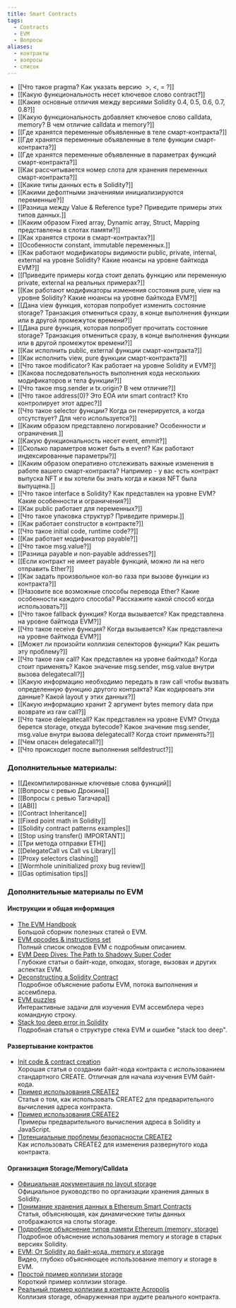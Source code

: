 ```yaml
---
title: Smart Contracts
tags:
  - Contracts
  - EVM
  - Вопросы
aliases:
  - контракты
  - вопросы
  - список
---
```

- [[Что такое pragma? Как указать версию  >, <, = ?]]
- [[Какую функциональность несет ключевое слово contract?]]
- [[Какие основные отличия между версиями Solidity 0.4, 0.5, 0.6, 0.7, 0.8?]]
- [[Какую функциональность добавляет ключевое слово calldata, memory? В чем отличие calldata и memory?]]
- [[Где хранятся переменные объявленные в теле смарт-контракта?]]
- [[Где хранятся переменные объявленные в теле функции смарт-контракта?]]
- [[Где хранятся переменные объявленные в параметрах функций смарт-контракта?]]
- [[Как расcчитывается номер слота для хранения переменных смарт-контракта?]]
- [[Какие типы данных есть в Solidity?]]
- [[Какими дефолтными значениями инициализируются переменные?]]
- [[Разница между Value & Reference type? Приведите примеры этих типов данных.]]
- [[Каким образом Fixed array, Dynamic array, Struct, Mapping представлены в слотах памяти?]]
- [[Как хранятся строки в смарт-контрактах?]]
- [[Особенности constant, immutable переменных.]]
- [[Как работают модификаторы видимости public, private, internal, external на уровне Solidity? Какие нюансы на уровне байткода EVM?]]
- [[Приведите примеры когда стоит делать функцию или переменную private, external на реальных примерах?]]
- [[Как работают модификаторы изменения состояния pure, view на уровне Solidity? Какие нюансы на уровне байткода EVM?]]
- [[Дана view функция, которая попробует изменить состояние storage? Транзакция отмениться сразу, в конце выполнения функции или в другой промежуток времени?]]
- [[Дана pure функция, которая попробует прочитать состояние storage? Транзакция отмениться сразу, в конце выполнения функции или в другой промежуток времени?]]
- [[Как исполнить public, external функции смарт-контракта?]]
- [[Как исполнить view, pure функции смарт-контракта?]]
- [[Что такое modificator? Как работает на уровне Solidity и EVM?]]
- [[Какова последовательность выполнения кода нескольких модификаторов и тела функции?]]
- [[Что такое msg.sender и tx.origin? В чем отличие?]]
- [[Что такое address(0)? Это EOA или smart contract? Кто контролирует этот адрес?]]
- [[Что такое selector функции? Когда он генерируется, а когда отсутствует? Для чего используется?]]
- [[Каким образом представлено логирование? Особенности и ограничения.]]
- [[Какую функциональность несет event, emmit?]]
- [[Сколько параметров может быть в event? Как работают индексированные параметры?]]
- [[Каким образом оперативно отслеживать важные изменения в работе вашего смарт-контракта? Например -  у вас есть контракт выпуска NFT и вы хотели бы знать когда и какая NFT была выпущена.]]
- [[Что такое interface в Solidity? Как представлен на уровне EVM? Какие особенности и ограничения?]]
- [[Как public работает для переменных?]]
- [[Что такое упаковка структур? Приведите примеры.]]
- [[Как работает constructor в контракте?]]
- [[Что такое initial code, runtime code??]]
- [[Как работает модификатор payable?]]
- [[Что такое msg.value?]]
- [[Разница payable и non-payable addresses?]]
- [[Если контракт не имеет payable функций, можно ли на него отправить Ether?]]
- [[Как задать произвольное кол-во газа при вызове функции из контракта?]]
- [[Назовите все возможные способы перевода Ether? Какие особенности каждого способа? Расскажите какой способ когда использовать?]]
- [[Что такое fallback функция? Когда вызывается? Как представлена на уровне байткода EVM?]]
- [[Что такое receive функция? Когда вызывается? Как представлена на уровне байткода EVM?]]
- [[Может ли произойти коллизия селекторов функции? Как решить эту проблему?]]
- [[Что такое raw call? Как представлен на уровне байткода? Когда стоит применять? Какое значение msg.sender, msg.value внутри вызова delegatecall?]]
- [[Какую информацию необходимо передать в raw call чтобы вызвать определенную функцию другого контракта? Как кодировать эти данные? Какой layout у этих данных?]]
- [[Какую информацию хранит 2 аргумент bytes memory data при возврате из raw call?]]
- [[Что такое delegatecall? Как представлен на уровне EVM? Откуда берется storage, откуда bytecode? Какое значение msg.sender, msg.value внутри вызова delegatecall? Когда стоит применять?]]
- [[Чем опасен delegatecall?]]
- [[Что происходит после выполнения selfdestruct?]]

### Дополнительные материалы:

- [[Декомпилированные ключевые слова функций]]
- [[Вопросы с ревью Дрокина]]
- [[Вопросы с ревью Тагачара]]
- [[ABI]]
- [[Contract Inheritance]]
- [[Fixed point math in Solidity]]
- [[Solidity contract patterns examples]]
- [[Stop using transfer() IMPORTANT]] 
- [[Три метода отправки ETH]]
- [[DelegateCall vs Call vs Library]]
- [[Proxy selectors clashing]]
- [[Wormhole uninitialized proxy bug review]]
-  [[Gas optimisation tips]]

### Дополнительные материалы по EVM

#### Инструкции и общая информация
- [The EVM Handbook](https://noxx3xxon.notion.site/noxx3xxon/The-EVM-Handbook-bb38e175cc404111a391907c4975426d)  
  Большой сборник полезных статей о EVM.
- [EVM opcodes & instructions set](https://www.evm.codes/)  
  Полный список опкодов EVM с подробным описанием.
- [EVM Deep Dives: The Path to Shadowy Super Coder](https://noxx.substack.com/p/evm-deep-dives-the-path-to-shadowy)  
  Глубокие статьи о байт-коде, опкодах, storage, вызовах и других аспектах EVM.
- [Deconstructing a Solidity Contract](https://blog.openzeppelin.com/deconstructing-a-solidity-smart-contract-part-i-introduction-832efd2d7737)  
  Подробное объяснение работы EVM, потока выполнения и ассемблера.
- [EVM puzzles](https://github.com/fvictorio/evm-puzzles)  
  Интерактивные задачи для изучения EVM ассемблера через командную строку.
- [Stack too deep error in Solidity](https://medium.com/aventus/stack-too-deep-error-in-solidity-5b8861891bae)  
  Подробная статья о структуре стека EVM и ошибке "stack too deep".

#### Развертывание контрактов
- [Init code & contract creation](https://leftasexercise.com/2021/09/05/a-deep-dive-into-solidity-contract-creation-and-the-init-code/)  
  Хорошая статья о создании байт-кода контракта с использованием стандартного CREATE. Отличная для начала изучения EVM байт-кода.
- [Пример использования CREATE2](https://hackernoon.com/using-ethereums-create2-nw2137q7)  
  Статья о том, как использовать CREATE2 для предварительного вычисления адреса контракта.
- [Пример использования CREATE2](https://github.com/miguelmota/solidity-create2-example)  
  Примеры предварительного вычисления адреса в Solidity и JavaScript.
- [Потенциальные проблемы безопасности CREATE2](https://ethereum-magicians.org/t/potential-security-implications-of-create2-eip-1014/2614)  
  Как использовать CREATE2 для изменения развернутого кода контракта.

#### Организация Storage/Memory/Calldata
- [Официальная документация по layout storage](https://docs.soliditylang.org/en/stable/internals/layout_in_storage.html)  
  Официальное руководство по организации хранения данных в Solidity.
- [Понимание хранения данных в Ethereum Smart Contracts](https://programtheblockchain.com/posts/2018/03/09/understanding-ethereum-smart-contract-storage/)  
  Статья, объясняющая, как динамические типы данных отображаются на слоты storage.
- [Подробное объяснение типов памяти Ethereum (memory, storage)](https://www.fatalerrors.org/a/19131jg.html)  
  Подробное объяснение использования memory и storage в старых версиях Solidity.
- [EVM: От Solidity до байт-кода, memory и storage](https://www.youtube.com/watch?v=RxL_1AfV7N4)  
  Видео, глубоко объясняющее использование memory и storage в EVM.
- [Простой пример коллизии storage](https://ethereum-blockchain-developer.com/110-upgrade-smart-contracts/06-storage-collisions/)  
  Короткий пример коллизии storage.
- [Реальный пример коллизии в контракте Acropolis](https://mixbytes.io/blog/collisions-solidity-storage-layouts)  
  Коллизия storage, обнаруженная при аудите реального контракта.
